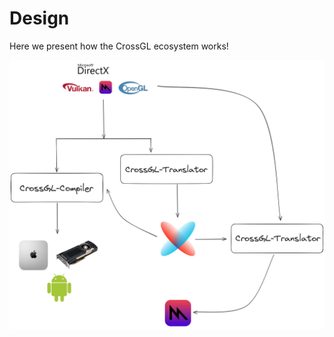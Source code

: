 # Design

Here we present how the CrossGL ecosystem works!

![CrossGL Ecosystem Workflow](assets/workflow.png)
